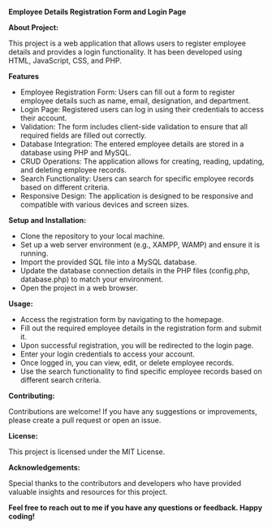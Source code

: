 **Employee Details Registration Form and Login Page**

**About Project:**

This project is a web application that allows users to register employee details and provides a login functionality. It has been developed using HTML, JavaScript, CSS, and PHP.

**Features**

- Employee Registration Form: Users can fill out a form to register employee details such as name, email, designation, and department.
- Login Page: Registered users can log in using their credentials to access their account.
- Validation: The form includes client-side validation to ensure that all required fields are filled out correctly.
- Database Integration: The entered employee details are stored in a database using PHP and MySQL.
- CRUD Operations: The application allows for creating, reading, updating, and deleting employee records.
- Search Functionality: Users can search for specific employee records based on different criteria.
- Responsive Design: The application is designed to be responsive and compatible with various devices and screen sizes.
  
**Setup and Installation:**

- Clone the repository to your local machine.
- Set up a web server environment (e.g., XAMPP, WAMP) and ensure it is running.
- Import the provided SQL file into a MySQL database.
- Update the database connection details in the PHP files (config.php, database.php) to match your environment.
- Open the project in a web browser.
  
**Usage:**

- Access the registration form by navigating to the homepage.
- Fill out the required employee details in the registration form and submit it.
- Upon successful registration, you will be redirected to the login page.
- Enter your login credentials to access your account.
- Once logged in, you can view, edit, or delete employee records.
- Use the search functionality to find specific employee records based on different search criteria.
  
**Contributing:**

Contributions are welcome! If you have any suggestions or improvements, please create a pull request or open an issue.

**License:**

This project is licensed under the MIT License.

**Acknowledgements:**

Special thanks to the contributors and developers who have provided valuable insights and resources for this project.

**Feel free to reach out to me if you have any questions or feedback. Happy coding!**
